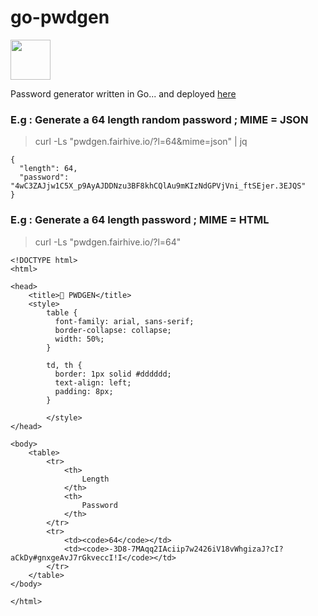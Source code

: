 # go-pwdgen
<img src="https://go.dev/blog/go-brand/Go-Logo/SVG/Go-Logo_Blue.svg" width="64" height="64">

Password generator written in Go... and deployed [here](http://pwdgen.fairhive.io)

### E.g : Generate a 64 length random password ; MIME = JSON
> curl -Ls "pwdgen.fairhive.io/?l=64&mime=json" | jq

```
{
  "length": 64,
  "password": "4wC3ZAJjw1C5X_p9AyAJDDNzu3BF8khCQlAu9mKIzNdGPVjVni_ftSEjer.3EJQS"
}
```

### E.g : Generate a 64 length password ; MIME = HTML
> curl -Ls "pwdgen.fairhive.io/?l=64"

```
<!DOCTYPE html>
<html>

<head>
    <title>🔑 PWDGEN</title>
    <style>
        table {
          font-family: arial, sans-serif;
          border-collapse: collapse;
          width: 50%;
        }
        
        td, th {
          border: 1px solid #dddddd;
          text-align: left;
          padding: 8px;
        }
        
        </style>
</head>

<body>
    <table>
        <tr>
            <th>
                Length
            </th>
            <th>
                Password
            </th>
        </tr>
        <tr>
            <td><code>64</code></td>
            <td><code>-3D8-7MAqq2IAciip7w2426iV18vWhgizaJ?cI?aCkDy#gnxgeAvJ7rGkveccI!I</code></td>
        </tr>
    </table>
</body>

</html>
```
